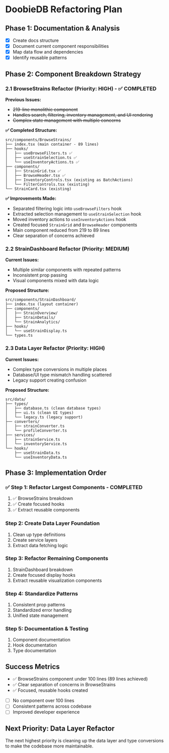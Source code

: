 
# DoobieDB Refactoring Plan

## Phase 1: Documentation & Analysis
- [x] Create docs structure
- [x] Document current component responsibilities
- [x] Map data flow and dependencies
- [x] Identify reusable patterns

## Phase 2: Component Breakdown Strategy

### 2.1 BrowseStrains Refactor (Priority: HIGH) - ✅ COMPLETED
**Previous Issues:**
- ~~219-line monolithic component~~
- ~~Handles search, filtering, inventory management, and UI rendering~~
- ~~Complex state management with multiple concerns~~

**✅ Completed Structure:**
```
src/components/BrowseStrains/
├── index.tsx (main container - 89 lines)
├── hooks/
│   ├── useBrowseFilters.ts ✅
│   ├── useStrainSelection.ts ✅
│   └── useInventoryActions.ts ✅
├── components/
│   ├── StrainGrid.tsx ✅
│   ├── BrowseHeader.tsx ✅
│   ├── InventoryControls.tsx (existing as BatchActions)
│   └── FilterControls.tsx (existing)
└── StrainCard.tsx (existing)
```

**✅ Improvements Made:**
- Separated filtering logic into `useBrowseFilters` hook
- Extracted selection management to `useStrainSelection` hook
- Moved inventory actions to `useInventoryActions` hook
- Created focused `StrainGrid` and `BrowseHeader` components
- Main component reduced from 219 to 89 lines
- Clear separation of concerns achieved

### 2.2 StrainDashboard Refactor (Priority: MEDIUM)
**Current Issues:**
- Multiple similar components with repeated patterns
- Inconsistent prop passing
- Visual components mixed with data logic

**Proposed Structure:**
```
src/components/StrainDashboard/
├── index.tsx (layout container)
├── components/
│   ├── StrainOverview/
│   ├── StrainDetails/
│   └── StrainAnalytics/
├── hooks/
│   └── useStrainDisplay.ts
└── types.ts
```

### 2.3 Data Layer Refactor (Priority: HIGH)
**Current Issues:**
- Complex type conversions in multiple places
- Database/UI type mismatch handling scattered
- Legacy support creating confusion

**Proposed Structure:**
```
src/data/
├── types/
│   ├── database.ts (clean database types)
│   ├── ui.ts (clean UI types)
│   └── legacy.ts (legacy support)
├── converters/
│   ├── strainConverter.ts
│   └── profileConverter.ts
├── services/
│   ├── strainService.ts
│   └── inventoryService.ts
└── hooks/
    ├── useStrainData.ts
    └── useInventoryData.ts
```

## Phase 3: Implementation Order

### ✅ Step 1: Refactor Largest Components - COMPLETED
1. ✅ BrowseStrains breakdown
2. ✅ Create focused hooks
3. ✅ Extract reusable components

### Step 2: Create Data Layer Foundation
1. Clean up type definitions
2. Create service layers
3. Extract data fetching logic

### Step 3: Refactor Remaining Components
1. StrainDashboard breakdown
2. Create focused display hooks
3. Extract reusable visualization components

### Step 4: Standardize Patterns
1. Consistent prop patterns
2. Standardized error handling
3. Unified state management

### Step 5: Documentation & Testing
1. Component documentation
2. Hook documentation
3. Type documentation

## Success Metrics
- ✅ BrowseStrains component under 100 lines (89 lines achieved)
- ✅ Clear separation of concerns in BrowseStrains
- ✅ Focused, reusable hooks created
- [ ] No component over 100 lines
- [ ] Consistent patterns across codebase
- [ ] Improved developer experience

## Next Priority: Data Layer Refactor
The next highest priority is cleaning up the data layer and type conversions to make the codebase more maintainable.
